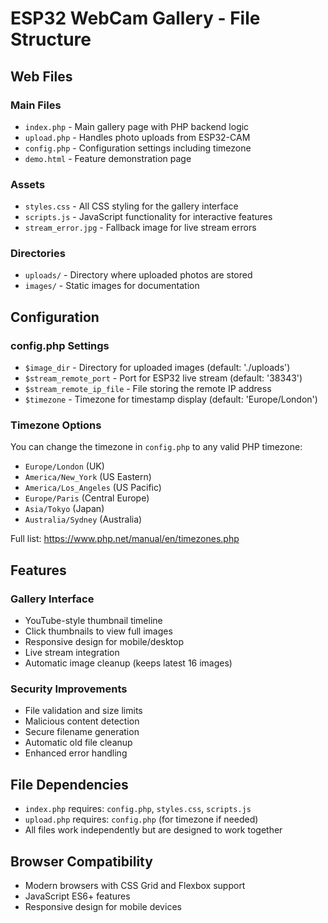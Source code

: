 # ESP32 WebCam Gallery - File Structure

## Web Files

### Main Files
- `index.php` - Main gallery page with PHP backend logic
- `upload.php` - Handles photo uploads from ESP32-CAM
- `config.php` - Configuration settings including timezone
- `demo.html` - Feature demonstration page

### Assets
- `styles.css` - All CSS styling for the gallery interface
- `scripts.js` - JavaScript functionality for interactive features
- `stream_error.jpg` - Fallback image for live stream errors

### Directories
- `uploads/` - Directory where uploaded photos are stored
- `images/` - Static images for documentation

## Configuration

### config.php Settings
- `$image_dir` - Directory for uploaded images (default: './uploads')
- `$stream_remote_port` - Port for ESP32 live stream (default: '38343')
- `$stream_remote_ip_file` - File storing the remote IP address
- `$timezone` - Timezone for timestamp display (default: 'Europe/London')

### Timezone Options
You can change the timezone in `config.php` to any valid PHP timezone:
- `Europe/London` (UK)
- `America/New_York` (US Eastern)
- `America/Los_Angeles` (US Pacific)
- `Europe/Paris` (Central Europe)
- `Asia/Tokyo` (Japan)
- `Australia/Sydney` (Australia)

Full list: https://www.php.net/manual/en/timezones.php

## Features

### Gallery Interface
- YouTube-style thumbnail timeline
- Click thumbnails to view full images
- Responsive design for mobile/desktop
- Live stream integration
- Automatic image cleanup (keeps latest 16 images)

### Security Improvements
- File validation and size limits
- Malicious content detection
- Secure filename generation
- Automatic old file cleanup
- Enhanced error handling

## File Dependencies
- `index.php` requires: `config.php`, `styles.css`, `scripts.js`
- `upload.php` requires: `config.php` (for timezone if needed)
- All files work independently but are designed to work together

## Browser Compatibility
- Modern browsers with CSS Grid and Flexbox support
- JavaScript ES6+ features
- Responsive design for mobile devices
